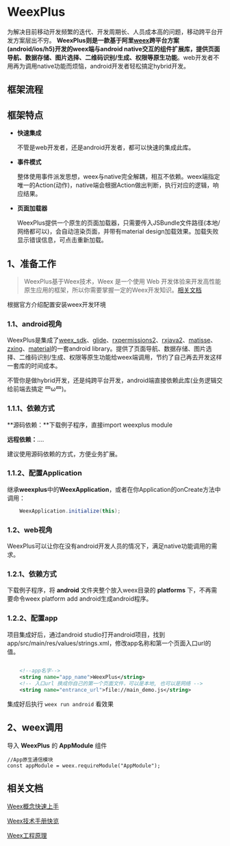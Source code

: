 # WeexPlus

为解决目前移动开发频繁的迭代、开发周期长、人员成本高的问题，移动跨平台开发方案层出不穷。 **WeexPlus则是一款基于阿里[weex](http://weex.apache.org/cn/)跨平台方案(android/ios/h5)开发的weex端与android native交互的组件扩展库，提供页面导航、数据存储、图片选择、二维码识别/生成、权限等原生功能**。web开发者不用再为调用native功能而烦恼，android开发者轻松搞定hybrid开发。

## 框架流程



## 框架特点
- **快速集成**

	不管是web开发者，还是android开发者，都可以快速的集成此库。

- **事件模式**

	整体使用事件派发思想，weex与native完全解耦，相互不依赖。weex端指定唯一的Action(动作)，native端会根据Action做出判断，执行对应的逻辑，响应结果。

- **页面加载器**

	WeexPlus提供一个原生的页面加载器，只需要传入JSBundle文件路径(本地/网络都可以)，会自动渲染页面，并带有material design加载效果。加载失败显示错误信息，可点击重新加载。

## 1、准备工作
> WeexPlus基于Weex技术，Weex 是一个使用 Web 开发体验来开发高性能原生应用的框架，所以你需要掌握一定的Weex开发知识。[相关文档](#xgwd)

根据官方介绍配置安装weex开发环境

### 1.1、android视角
WeexPlus是集成了[weex_sdk](https://github.com/apache/incubator-weex)、[glide](https://github.com/bumptech/glide)、[rxpermissions2](https://github.com/tbruyelle/RxPermissions)、[rxjava2](https://github.com/ReactiveX/RxJava)、[matisse](https://github.com/zhihu/Matisse)、[zxing](https://github.com/zxing/zxing)、[material](https://github.com/rey5137/material)的一套android library。提供了页面导航、数据存储、图片选择、二维码识别/生成、权限等原生功能给weex端调用，节约了自己再去开发这样一套库的时间成本。

不管你是做hybrid开发，还是纯跨平台开发，android端直接依赖此库(业务逻辑交给前端去搞定 罒ω罒)。

### 1.1.1、依赖方式

**源码依赖：**下载例子程序，直接import weexplus module

**远程依赖：**....

建议使用源码依赖的方式，方便业务扩展。
### 1.1.2、配置Application

继承**weexplus**中的**WeexApplication**，或者在你Application的onCreate方法中调用：

```java
	WeexApplication.initialize(this);
```

### 1.2、web视角

WeexPlus可以让你在没有android开发人员的情况下，满足native功能调用的需求。

### 1.2.1、依赖方式
下载例子程序，将 **android** 文件夹整个放入weex目录的 **platforms** 下，不再需要命令weex platform add android生成android程序。

### 1.2.2、配置app
项目集成好后，通过android studio打开android项目，找到app/src/main/res/values/strings.xml，修改app名称和第一个页面入口url的值。
```xml
  
	<!--app名字-->
    <string name="app_name">WeexPlus</string>
    <!-- 入口url 换成你自己的第一个页面文件，可以是本地, 也可以是网络 -->
    <string name="entrance_url">file://main_demo.js</string>
```

集成好后执行 ```weex run android``` 看效果

## 2、weex调用
导入 **WeexPlus** 的 **AppModule** 组件

```vue
//App原生通信模块
const appModule = weex.requireModule("AppModule");
```


## <span id="xgwd">相关文档</span>

[Weex概念快速上手](https://weex.apache.org/cn/guide/index.html?spm=a2c4g.11186623.2.3.RFPXAb)

[Weex技术手册快览](https://weex.apache.org/cn/references/android-apis.html?spm=a2c4g.11186623.2.4.RFPXAb)

[Weex工程原理](https://weex.apache.org/cn/wiki/?spm=a2c4g.11186623.2.5.RFPXAb)


